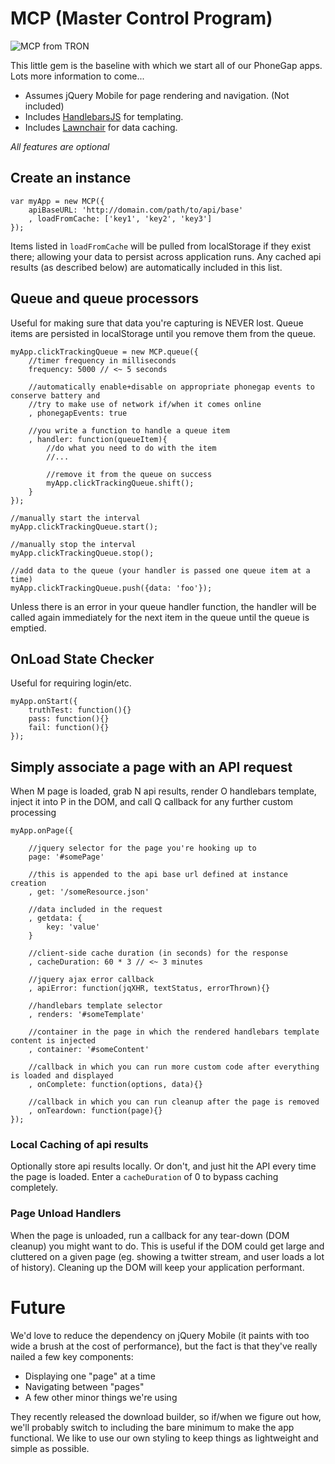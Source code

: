 # MCP (Master Control Program)

![MCP from TRON](https://raw.github.com/CounterMarch/MCP/gh-pages/MCP.png)

This little gem is the baseline with which we start all of our PhoneGap apps. Lots more information to come...

* Assumes jQuery Mobile for page rendering and navigation. (Not included)
* Includes [HandlebarsJS](http://handlebarsjs.com/) for templating.
* Includes [Lawnchair](http://brian.io/lawnchair/) for data caching.

_All features are optional_

## Create an instance

	var myApp = new MCP({
		apiBaseURL: 'http://domain.com/path/to/api/base'
		, loadFromCache: ['key1', 'key2', 'key3']
	});

Items listed in `loadFromCache` will be pulled from localStorage if they exist there; allowing your data 
to persist across application runs. Any cached api results (as described below) are automatically included
in this list.

## Queue and queue processors

Useful for making sure that data you're capturing is NEVER lost. Queue items are persisted in localStorage until 
you remove them from the queue.

	myApp.clickTrackingQueue = new MCP.queue({
		//timer frequency in milliseconds
		frequency: 5000 // <~ 5 seconds

		//automatically enable+disable on appropriate phonegap events to conserve battery and
		//try to make use of network if/when it comes online
		, phonegapEvents: true

		//you write a function to handle a queue item
		, handler: function(queueItem){
			//do what you need to do with the item
			//...

			//remove it from the queue on success
			myApp.clickTrackingQueue.shift();
		}
	});
	
	//manually start the interval
	myApp.clickTrackingQueue.start();
	
	//manually stop the interval
	myApp.clickTrackingQueue.stop();
	
	//add data to the queue (your handler is passed one queue item at a time)
	myApp.clickTrackingQueue.push({data: 'foo'});

Unless there is an error in your queue handler function, the handler will be called again immediately for 
the next item in the queue until the queue is emptied.

## OnLoad State Checker

Useful for requiring login/etc.

	myApp.onStart({
		truthTest: function(){}
		pass: function(){}
		fail: function(){}
	});

## Simply associate a page with an API request

When M page is loaded, grab N api results, render O handlebars template, inject it into P in the DOM, 
and call Q callback for any further custom processing

	myApp.onPage({
		
		//jquery selector for the page you're hooking up to
		page: '#somePage'
		
		//this is appended to the api base url defined at instance creation
		, get: '/someResource.json'
		
		//data included in the request
		, getdata: {
			key: 'value'
		}

		//client-side cache duration (in seconds) for the response
		, cacheDuration: 60 * 3 // <~ 3 minutes
		
		//jquery ajax error callback
		, apiError: function(jqXHR, textStatus, errorThrown){}

		//handlebars template selector
		, renders: '#someTemplate'

		//container in the page in which the rendered handlebars template content is injected
		, container: '#someContent'

		//callback in which you can run more custom code after everything is loaded and displayed
		, onComplete: function(options, data){}

		//callback in which you can run cleanup after the page is removed
		, onTeardown: function(page){}
	});

### Local Caching of api results

Optionally store api results locally. Or don't, and just hit the API every time the page is 
loaded. Enter a `cacheDuration` of 0 to bypass caching completely.

### Page Unload Handlers

When the page is unloaded, run a callback for any tear-down (DOM cleanup) you might want to 
do. This is useful if the DOM could get large and cluttered on a given page (eg. showing a 
twitter stream, and user loads a lot of history). Cleaning up the DOM will keep your application
performant.

# Future

We'd love to reduce the dependency on jQuery Mobile (it paints with too wide a brush at the cost 
of performance), but the fact is that they've really nailed a few key components:

* Displaying one "page" at a time
* Navigating between "pages"
* A few other minor things we're using

They recently released the download builder, so if/when we figure out how, we'll probably 
switch to including the bare minimum to make the app functional. We like to use our own
styling to keep things as lightweight and simple as possible.